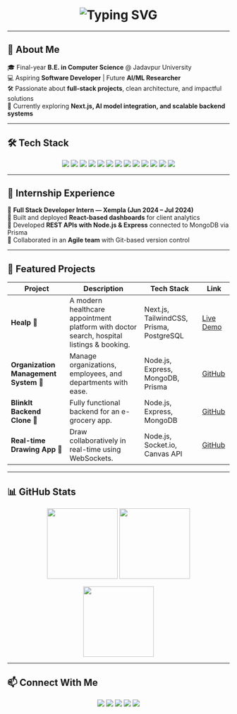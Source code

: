 <!-- Typing Animation Header -->
<h1 align="center">
  <img src="https://readme-typing-svg.demolab.com?font=Fira+Code&size=28&pause=1000&color=00F7F7&width=600&lines=Hi%2C+I'm+Biswayan+Paul;Full+Stack+Developer+%7C+AI%2FML+Enthusiast;Passionate+About+Building+Cool+Stuff" alt="Typing SVG" />
</h1>

---

## 🚀 About Me  
🎓 Final-year **B.E. in Computer Science** @ Jadavpur University  
💻 Aspiring **Software Developer** | Future **AI/ML Researcher**  
🛠️ Passionate about **full-stack projects**, clean architecture, and impactful solutions  
🌱 Currently exploring **Next.js, AI model integration, and scalable backend systems**  

---

## 🛠 Tech Stack  
<p align="center">
  <img src="https://img.shields.io/badge/Python-3776AB?logo=python&logoColor=white" />
  <img src="https://img.shields.io/badge/JavaScript-F7DF1E?logo=javascript&logoColor=black" />
  <img src="https://img.shields.io/badge/TypeScript-3178C6?logo=typescript&logoColor=white" />
  <img src="https://img.shields.io/badge/C++-00599C?logo=c%2B%2B&logoColor=white" />
  <img src="https://img.shields.io/badge/Next.js-000000?logo=nextdotjs&logoColor=white" />
  <img src="https://img.shields.io/badge/Node.js-339933?logo=node.js&logoColor=white" />
  <img src="https://img.shields.io/badge/Express.js-000000?logo=express&logoColor=white" />
  <img src="https://img.shields.io/badge/FastAPI-009688?logo=fastapi&logoColor=white" />
  <img src="https://img.shields.io/badge/PostgreSQL-4169E1?logo=postgresql&logoColor=white" />
  <img src="https://img.shields.io/badge/MongoDB-47A248?logo=mongodb&logoColor=white" />
  <img src="https://img.shields.io/badge/Docker-2496ED?logo=docker&logoColor=white" />
  <img src="https://img.shields.io/badge/Kubernetes-326CE5?logo=kubernetes&logoColor=white" />
  <img src="https://img.shields.io/badge/Redis-DC382D?logo=redis&logoColor=white" />
</p>

---

## 💼 Internship Experience  
📌 **Full Stack Developer Intern — Xempla (Jun 2024 – Jul 2024)**  
🔹 Built and deployed **React-based dashboards** for client analytics  
🔹 Developed **REST APIs with Node.js & Express** connected to MongoDB via Prisma  
🔹 Collaborated in an **Agile team** with Git-based version control

---

## 📌 Featured Projects  

| Project | Description | Tech Stack | Link |
|---------|-------------|------------|------|
| **Healp** 🏥 | A modern healthcare appointment platform with doctor search, hospital listings & booking. | Next.js, TailwindCSS, Prisma, PostgreSQL | [Live Demo](https://purple-merit-assessment-bay.vercel.app) |
| **Organization Management System** 🏢 | Manage organizations, employees, and departments with ease. | Node.js, Express, MongoDB, Prisma | [GitHub](https://github.com/BiswayanPaul/Organization-Management-System) |
| **BlinkIt Backend Clone** 🛒 | Fully functional backend for an e-grocery app. | Node.js, Express, MongoDB | [GitHub](https://github.com/BiswayanPaul/Blinkit-Backend) |
| **Real-time Drawing App** 🎨 | Draw collaboratively in real-time using WebSockets. | Node.js, Socket.io, Canvas API | [GitHub](https://github.com/BiswayanPaul/Realtime-Drawing-App) |

---

## 📊 GitHub Stats  
<p align="center">
  <img src="https://github-readme-stats.vercel.app/api?username=BiswayanPaul&show_icons=true&theme=tokyonight" height="160" />
  <img src="https://github-readme-streak-stats.herokuapp.com?user=BiswayanPaul&theme=tokyonight" height="160" />
</p>

<p align="center">
  <img src="https://github-readme-stats.vercel.app/api/top-langs/?username=BiswayanPaul&layout=compact&theme=tokyonight" height="160" />
</p>

---

## 📫 Connect With Me  
<p align="center">
  <a href="mailto:biswayanpaul7@gmail.com"><img src="https://img.shields.io/badge/Email-D14836?logo=gmail&logoColor=white" /></a>
  <a href="https://www.linkedin.com/in/biswayan-paul-8852411ba/"><img src="https://img.shields.io/badge/LinkedIn-0A66C2?logo=linkedin&logoColor=white" /></a>
  <a href="https://portfolio-sigma-teal-64.vercel.app/"><img src="https://img.shields.io/badge/Portfolio-FF5722?logo=Google-chrome&logoColor=white" /></a>
  <a href="https://github.com/BiswayanPaul"><img src="https://img.shields.io/badge/GitHub-181717?logo=github&logoColor=white" /></a>
  <a href="https://drive.google.com/file/d/11oSJwDhVjHJXdk8IVGIqL_x26g5Scjsv/view?usp=sharing"><img src="https://img.shields.io/badge/Resume-4CAF50?logo=google-drive&logoColor=white" /></a>
</p>
